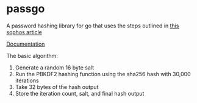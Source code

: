 # passgo

A password hashing library for go that uses the steps outlined in [this sophos article](https://nakedsecurity.sophos.com/2013/11/20/serious-security-how-to-store-your-users-passwords-safely/)

[Documentation](https://godoc.org/github.com/chriscasola/passgo)

The basic algorithm:

1. Generate a random 16 byte salt
1. Run the PBKDF2 hashing function using the sha256 hash with 30,000 iterations
1. Take 32 bytes of the hash output
1. Store the iteration count, salt, and final hash output
